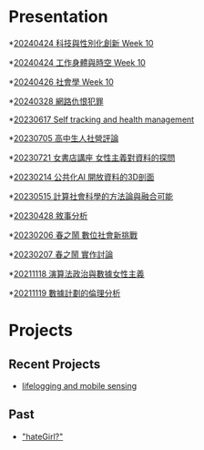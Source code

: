 # Presentation
*[20240424 科技與性別化創新 Week 10](https://docs.google.com/presentation/d/e/2PACX-1vS-OZALEy7TNDdnj2RIoS1eWoTINmBia7OF8sk7U0JUBBo_mzwhXFujeZv5OOVZqPx4i9BaLGFZxQ79/pub?start=false&loop=false&delayms=3000)

*[20240424 工作身體與時空 Week 10]()

*[20240426 社會學 Week 10]()

*[20240328 網路仇恨犯罪]()

*[20230617 Self tracking and health management]()

*[20230705 高中生人社營評論]()

*[20230721 女書店講座 女性主義對資料的探問]()

*[20230214 公共化AI 開放資料的3D剖面]()

*[20230515 計算社會科學的方法論與融合可能]()

*[20230428 敘事分析]()

*[20230206 春之鬧 數位社會新挑戰]()

*[20230207 春之鬧 實作討論]()


*[20211118 演算法政治與數據女性主義]()

*[20211119 數據計劃的倫理分析]()


# Projects

## Recent Projects
* [lifelogging and mobile sensing]()

## Past
* ["hateGirl?"]()

